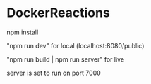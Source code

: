 # DockerReactions

npm install

"npm run dev" for local (localhost:8080/public)

"npm run build | npm run server" for live

server is set to run on port 7000


